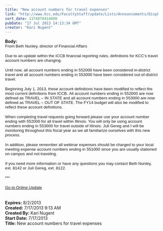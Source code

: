 ```yaml
---
title: "New account numbers for travel expenses"
link: "http://www.kcc.edu/FacultyStaff/update/Lists/Announcements/DispForm.aspx?ID=1167"
sort_date: 1374070414000
pubDate: "17 Jul 2013 14:13:34 GMT"
creator: "Kari Nugent"
---
```


<div><b>Body:</b> <div class="ExternalClass75C0AB28985744B28AA745C56D321006">
<div>
<p style="margin:0in 0in 0pt" class="MsoNormal"><span style="font-family:'Arial','sans-serif';font-size:10pt">From Beth Nunley, director of Financial Affairs</span></p>
<p style="margin:0in 0in 0pt" class="MsoNormal"><span style="font-family:'Arial','sans-serif';font-size:10pt"></span> </p>
<p style="margin:0in 0in 0pt" class="MsoNormal"><span style="font-family:'Arial','sans-serif';font-size:10pt">Due to an update within the ICCB financial reporting rules, definitions for KCC's travel account numbers are changing.  </span></p>
<p style="margin:0in 0in 0pt" class="MsoNormal"><span style="font-family:'Arial','sans-serif';font-size:10pt"></span> </p>
<p style="margin:0in 0in 0pt" class="MsoNormal"><span style="font-family:'Arial','sans-serif';font-size:10pt">Until now, all account numbers ending in 552000 have been considered in-district travel and all account numbers ending in 553000 have been considered out-of-district travel.</span></p>
<p style="margin:0in 0in 0pt" class="MsoNormal"><span style="font-family:'Arial','sans-serif';font-size:10pt"></span> </p>
<p style="margin:0in 0in 0pt" class="MsoNormal"><span style="font-family:'Arial','sans-serif';font-size:10pt">Beginning July 1, 2013, these account definitions have been modified to reflect the most current definitions from ICCB. All account numbers ending in 552000 are now defined as TRAVEL – IN STATE and all account numbers ending in 553000 are now defined as TRAVEL – OUT OF STATE. The FY14 budget will also be modified to reflect these account definitions.</span></p>
<p style="margin:0in 0in 0pt" class="MsoNormal"><span style="font-family:'Arial','sans-serif';font-size:10pt"></span> </p>
<p style="margin:0in 0in 0pt" class="MsoNormal"><span style="font-family:'Arial','sans-serif';font-size:10pt">When completing travel requests going forward please use your account number ending with 552000 for all travel within Illinois. You will only be using account numbers ending in 553000 for travel outside of Illinois. Juli Gereg and I will be monitoring throughout this fiscal year as we all familiarize ourselves with this new process.</span></p>
<p style="margin:0in 0in 0pt" class="MsoNormal"><span style="font-family:'Arial','sans-serif';font-size:10pt"></span> </p>
<p style="margin:0in 0in 0pt" class="MsoNormal"><span style="font-family:'Arial','sans-serif';font-size:10pt">In addition, please remember all webinar expenses should be charged to your local meeting expense account numbers ending in 551000 since you are usually stationed on campus and not traveling.</span></p>
<p style="margin:0in 0in 0pt" class="MsoNormal"><span style="font-family:'Arial','sans-serif';font-size:10pt"></span> </p>
<p style="margin:0in 0in 0pt" class="MsoNormal"><span style="font-family:'Arial','sans-serif';font-size:10pt">If you need more information or have any questions you may contact Beth Nunley, ext. 8142 or Juli Gereg, ext. 8122.</span></p>
<p style="margin:0in 0in 0pt" class="MsoNormal"><span style="font-family:'Arial','sans-serif';font-size:10pt"></span> </p>
<p style="margin:0in 0in 0pt" class="MsoNormal"><span style="font-family:'Arial','sans-serif';font-size:10pt">***</span></p>
<p style="margin:0in 0in 0pt" class="MsoNormal"><span style="font-family:'Arial','sans-serif';font-size:10pt"></span> </p>
<p style="margin:0in 0in 0pt" class="MsoNormal"><span style="font-family:'Arial','sans-serif';font-size:10pt"><a href="/FacultyStaff/update/Pages/dailyupdate.aspx">Go to Online Update</a></span></p>
<p style="margin:0in 0in 0pt" class="MsoNormal"><span style="font-family:'Arial','sans-serif';font-size:10pt"></span> </p>
<p style="margin:0in 0in 0pt" class="MsoNormal"><span style="font-family:'Arial','sans-serif';font-size:10pt"></span> </p></div></div></div>
<div><b>Expires:</b> 8/2/2013</div>
<div><b>Created:</b> 7/17/2013 9:13 AM</div>
<div><b>Created By:</b> Kari Nugent</div>
<div><b>Start Date:</b> 7/17/2013</div>
<div><b>Title:</b> New account numbers for travel expenses</div>
